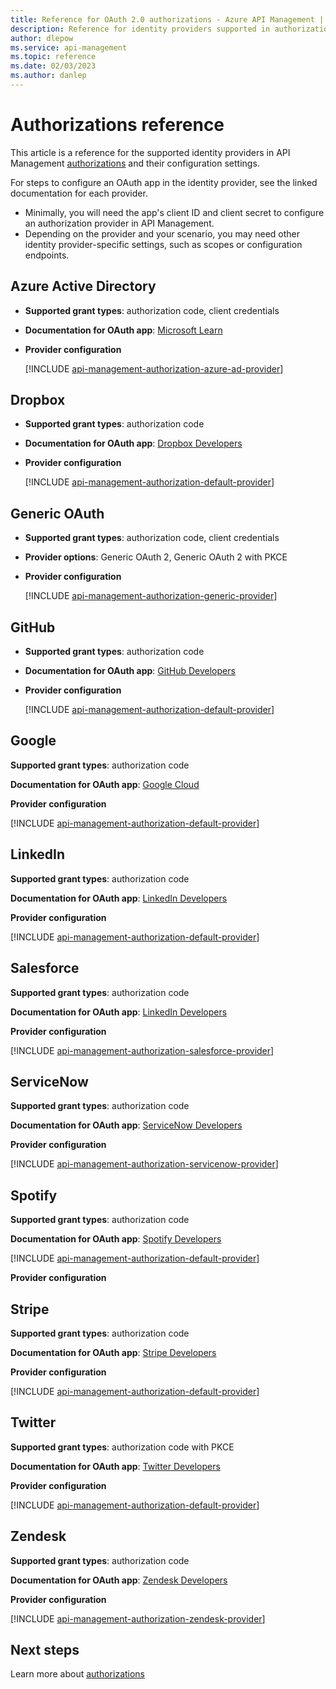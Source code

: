```yaml
---
title: Reference for OAuth 2.0 authorizations - Azure API Management | Microsoft Docs
description: Reference for identity providers supported in authorizations in Azure API Management. API Management authorizations manage OAuth 2.0 authorization tokens to backend APIs.
author: dlepow
ms.service: api-management
ms.topic: reference
ms.date: 02/03/2023
ms.author: danlep
---
```


# Authorizations reference
This article is a reference for the supported identity providers in API Management [authorizations](authorizations-overview.md) and their configuration settings.

For steps to configure an OAuth app in the identity provider, see the linked documentation for each provider.

* Minimally, you will need the app's client ID and client secret to configure an authorization provider in API Management.
* Depending on the provider and your scenario, you may need other identity provider-specific settings, such as scopes or configuration endpoints.

## Azure Active Directory  

* **Supported grant types**: authorization code, client credentials 

* **Documentation for OAuth app**: [Microsoft Learn](/azure/active-directory/develop/)

* **Provider configuration**

    [!INCLUDE [api-management-authorization-azure-ad-provider](../../includes/api-management-authorization-azure-ad-provider.md)]


## Dropbox

* **Supported grant types**: authorization code 

* **Documentation for OAuth app**: [Dropbox Developers](https://www.dropbox.com/developers/apps)

* **Provider configuration**

    [!INCLUDE [api-management-authorization-default-provider](../../includes/api-management-authorization-default-provider.md)]

## Generic OAuth  

* **Supported grant types**: authorization code, client credentials

* **Provider options**: Generic OAuth 2, Generic OAuth 2 with PKCE

* **Provider configuration** 

    [!INCLUDE [api-management-authorization-generic-provider](../../includes/api-management-authorization-generic-provider.md)]

## GitHub

* **Supported grant types**: authorization code 

* **Documentation for OAuth app**: [GitHub Developers](https://docs.github.com/developers)

* **Provider configuration**

    [!INCLUDE [api-management-authorization-default-provider](../../includes/api-management-authorization-default-provider.md)]


## Google    

**Supported grant types**: authorization code

**Documentation for OAuth app**: [Google Cloud](https://developer.google.com)

**Provider configuration**

   [!INCLUDE [api-management-authorization-default-provider](../../includes/api-management-authorization-default-provider.md)]

## LinkedIn

**Supported grant types**: authorization code

**Documentation for OAuth app**: [LinkedIn Developers](https://developer.linkedin.com/)

**Provider configuration**

   [!INCLUDE [api-management-authorization-default-provider](../../includes/api-management-authorization-default-provider.md)]

## Salesforce

**Supported grant types**: authorization code

**Documentation for OAuth app**: [LinkedIn Developers](https://developer.salesforce.com/)

**Provider configuration**

   [!INCLUDE [api-management-authorization-salesforce-provider](../../includes/api-management-authorization-salesforce-provider.md)]


## ServiceNow

**Supported grant types**: authorization code

**Documentation for OAuth app**: [ServiceNow Developers](https://developer.servicenow.com/)

**Provider configuration**

   [!INCLUDE [api-management-authorization-servicenow-provider](../../includes/api-management-authorization-servicenow-provider.md)]


## Spotify

**Supported grant types**: authorization code

**Documentation for OAuth app**: [Spotify Developers](https://developer.spotify.com/)    

   [!INCLUDE [api-management-authorization-default-provider](../../includes/api-management-authorization-default-provider.md)]

**Provider configuration**

## Stripe

**Supported grant types**: authorization code

**Documentation for OAuth app**: [Stripe Developers](https://stripe.com/docs/development)

**Provider configuration**

   [!INCLUDE [api-management-authorization-default-provider](../../includes/api-management-authorization-default-provider.md)]


## Twitter

**Supported grant types**: authorization code with PKCE

**Documentation for OAuth app**: [Twitter Developers](https://developer.twitter.com/)

**Provider configuration**

   [!INCLUDE [api-management-authorization-default-provider](../../includes/api-management-authorization-default-provider.md)]

## Zendesk

**Supported grant types**: authorization code

**Documentation for OAuth app**: [Zendesk Developers](https://developer.zendesk.com/)

**Provider configuration**

   [!INCLUDE [api-management-authorization-zendesk-provider](../../includes/api-management-authorization-zendesk-provider.md)]


## Next steps

Learn more about [authorizations](authorizations-overview.md)